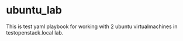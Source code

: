 # ubuntu_lab

This is test yaml playbook for working with 2 ubuntu virtualmachines in testopenstack.local lab.
